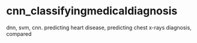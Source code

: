 # cnn_classifyingmedicaldiagnosis
dnn, svm, cnn. predicting heart disease, predicting chest x-rays diagnosis, compared 
